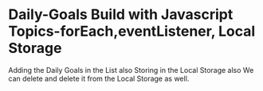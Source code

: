 # Daily-Goals Build with Javascript Topics-forEach,eventListener, Local Storage
Adding the Daily Goals in the List also Storing in the Local Storage also We can delete and delete it from the Local Storage as well.

